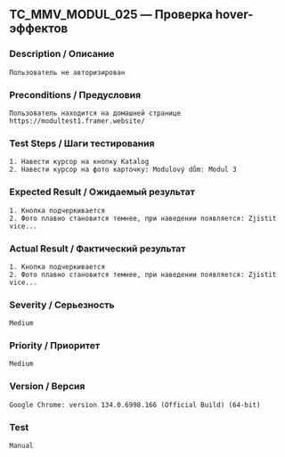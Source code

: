 ## TC_MMV_MODUL_025 — Проверка hover-эффектов

### Description / Описание
    Пользователь не авторизирован

### Preconditions / Предусловия
    Пользователь находится на домашней странице https://modultest1.framer.website/

### Test Steps / Шаги тестирования
    1. Навести курсор на кнопку Katalog
    2. Навести курсор на фото карточку: Modulový dům: Modul 3

### Expected Result / Ожидаемый результат
    1. Кнопка подчеркивается
    2. Фото плавно становится темнее, при наведении появляется: Zjistit vice...

### Actual Result / Фактический результат
    1. Кнопка подчеркивается
    2. Фото плавно становится темнее, при наведении появляется: Zjistit vice...

### Severity / Серьезность
    Medium

### Priority / Приоритет
    Medium

### Version / Версия
    Google Chrome: version 134.0.6998.166 (Official Build) (64-bit)

### Test
    Manual
